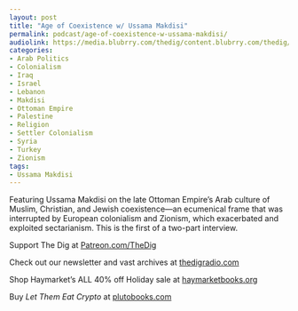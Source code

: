 ```yaml
---
layout: post
title: "Age of Coexistence w/ Ussama Makdisi"
permalink: podcast/age-of-coexistence-w-ussama-makdisi/
audiolink: https://media.blubrry.com/thedig/content.blubrry.com/thedig/The_Dig-EP_429-Makdisi.mp3
categories:
- Arab Politics
- Colonialism
- Iraq
- Israel
- Lebanon
- Makdisi
- Ottoman Empire
- Palestine
- Religion
- Settler Colonialism
- Syria
- Turkey
- Zionism
tags:
- Ussama Makdisi
---
```


Featuring Ussama Makdisi on the late Ottoman Empire’s Arab culture of Muslim, Christian, and Jewish coexistence—an ecumenical frame that was interrupted by European colonialism and Zionism, which exacerbated and exploited sectarianism. This is the first of a two-part interview.

Support The Dig at [Patreon.com/TheDig](http://Patreon.com/TheDig)

Check out our newsletter and vast archives at [thedigradio.com](http://thedigradio.com)

Shop Haymarket’s ALL 40% off Holiday sale at [haymarketbooks.org](http://haymarketbooks.org) 

Buy *Let Them Eat Crypto* at [plutobooks.com](http://plutobooks.com)

